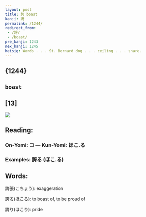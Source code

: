 ```yaml
---
layout: post
title: 誇 boast
kanji: 誇
permalink: /1244/
redirect_from:
 - /誇/
 - /boast/
pre_kanji: 1243
nex_kanji: 1245
heisig: Words . . . St. Bernard dog . . . ceiling . . . snare.
---
```


## {1244}

## `boast`

## [13]

<div class="stroke"><img src="E8AA87.png" /></div>

## Reading:

### On-Yomi: コ &mdash; Kun-Yomi: ほこ.る

### Examples: 誇る (ほこ.る)

## Words:

誇張(こちょう): exaggeration

誇る(ほこる): to boast of, to be proud of

誇り(ほこり): pride
